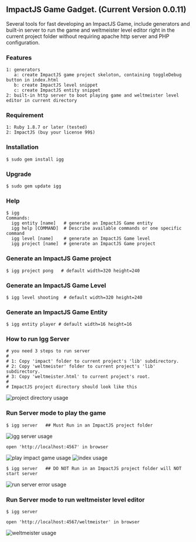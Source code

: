 ## ImpactJS Game Gadget. (Current Version 0.0.11)

Several tools for fast developing an ImpactJS Game, include generators and built-in server to run the game and weltmeister level editor right in the current project folder without requiring apache http server and PHP configuration.

### Features

    1: generators 
       a: create ImpactJS game project skeloton, containing toggleDebug button in index.html
       b: create ImpactJS level snippet
       c: create ImpactJS entity snippet
    2: built-in http server to boot playing game and weltmeister level editor in current directory

### Requirement

    1: Ruby 1.8.7 or later (tested)
    2: ImpactJS (buy your license 99$)

### Installation

    $ sudo gem install igg 

### Upgrade

    $ sudo gem update igg     

### Help

    $ igg 
	Commands:
	  igg entity [name]   # generate an ImpactJS Game entity
	  igg help [COMMAND]  # Describe available commands or one specific command
	  igg level [name]    # generate an ImpactJS Game level
	  igg project [name]  # generate an ImpactJS Game project

### Generate an ImpactJS Game project

    $ igg project pong   # default width=320 height=240   

### Generate an ImpactJS Game Level

    $ igg level shooting  # default width=320 height=240  

### Generate an ImpactJS Game Entity

    $ igg entity player # default width=16 height=16 

### How to run Igg Server

    # you need 3 steps to run server
    #
    # 1: Copy 'impact' folder to current project's 'lib' subdirectory.  
    # 2: Copy 'weltmeister' folder to current project's 'lib' subdirectory. 
    # 3: Copy 'weltmeister.html' to current project's root. 
    #
    # ImpactJS project directory should look like this    
![project directory usage](https://raw.github.com/eiffelqiu/igg/master/doc/screen6.png)   


### Run Server mode to play the game

    $ igg server   ## Must Run in an ImpactJS project folder

![igg server usage](https://raw.github.com/eiffelqiu/igg/master/doc/screen1.png)

	open 'http://localhost:4567' in browser

![play impact game usage](https://raw.github.com/eiffelqiu/igg/master/doc/screen3.png)
![index usage](https://raw.github.com/eiffelqiu/igg/master/doc/screen5.png)

	$ igg server   ## DO NOT Run in an ImpactJS project folder will NOT start server

![run server error usage](https://raw.github.com/eiffelqiu/igg/master/doc/screen4.png)

### Run Server mode to run weltmeister level editor

    $ igg server 

    open 'http://localhost:4567/weltmeister' in browser

![weltmeister usage](https://raw.github.com/eiffelqiu/igg/master/doc/screen2.png)    

